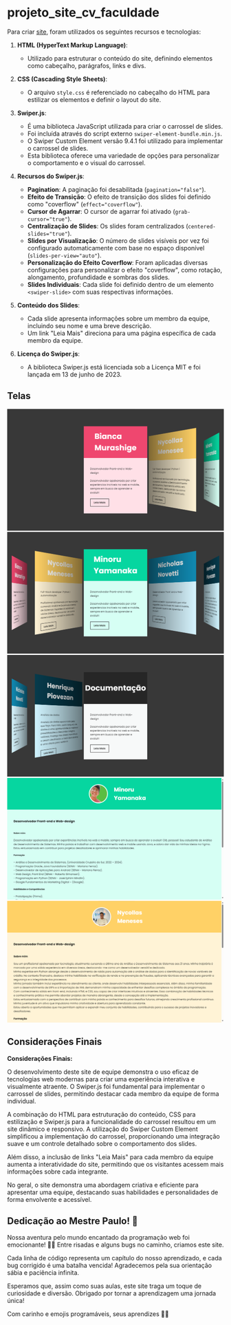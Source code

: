 # projeto_site_cv_faculdade

Para criar [site]( https://minoru-yamanaka.github.io/projeto_site_cv_faculdade.github.io/), foram utilizados os seguintes recursos e tecnologias:

1. **HTML (HyperText Markup Language)**:
   - Utilizado para estruturar o conteúdo do site, definindo elementos como cabeçalho, parágrafos, links e divs.
   
2. **CSS (Cascading Style Sheets)**:
   - O arquivo `style.css` é referenciado no cabeçalho do HTML para estilizar os elementos e definir o layout do site.

3. **Swiper.js**:
   - É uma biblioteca JavaScript utilizada para criar o carrossel de slides.
   - Foi incluída através do script externo `swiper-element-bundle.min.js`.
   - O Swiper Custom Element versão 9.4.1 foi utilizado para implementar o carrossel de slides.
   - Esta biblioteca oferece uma variedade de opções para personalizar o comportamento e o visual do carrossel.

4. **Recursos do Swiper.js**:
   - **Pagination**: A paginação foi desabilitada (`pagination="false"`).
   - **Efeito de Transição**: O efeito de transição dos slides foi definido como "coverflow" (`effect="coverflow"`).
   - **Cursor de Agarrar**: O cursor de agarrar foi ativado (`grab-cursor="true"`).
   - **Centralização de Slides**: Os slides foram centralizados (`centered-slides="true"`).
   - **Slides por Visualização**: O número de slides visíveis por vez foi configurado automaticamente com base no espaço disponível (`slides-per-view="auto"`).
   - **Personalização do Efeito Coverflow**: Foram aplicadas diversas configurações para personalizar o efeito "coverflow", como rotação, alongamento, profundidade e sombras dos slides.
   - **Slides Individuais**: Cada slide foi definido dentro de um elemento `<swiper-slide>` com suas respectivas informações.

5. **Conteúdo dos Slides**:
   - Cada slide apresenta informações sobre um membro da equipe, incluindo seu nome e uma breve descrição.
   - Um link "Leia Mais" direciona para uma página específica de cada membro da equipe.

6. **Licença do Swiper.js**:
   - A biblioteca Swiper.js está licenciada sob a Licença MIT e foi lançada em 13 de junho de 2023.

## Telas
![tela1](img/tela1.png)
![tela2](img/tela2.png)
![tela3](img/tela3.png)
![telaMinoru](img/tela_minoru.png)
![telaNycollas](img/tela_nycollas.png)

## Considerações Finais

**Considerações Finais:**

O desenvolvimento deste site de equipe demonstra o uso eficaz de tecnologias web modernas para criar uma experiência interativa e visualmente atraente. O Swiper.js foi fundamental para implementar o carrossel de slides, permitindo destacar cada membro da equipe de forma individual.

A combinação do HTML para estruturação do conteúdo, CSS para estilização e Swiper.js para a funcionalidade do carrossel resultou em um site dinâmico e responsivo. A utilização do Swiper Custom Element simplificou a implementação do carrossel, proporcionando uma integração suave e um controle detalhado sobre o comportamento dos slides.

Além disso, a inclusão de links "Leia Mais" para cada membro da equipe aumenta a interatividade do site, permitindo que os visitantes acessem mais informações sobre cada integrante.

No geral, o site demonstra uma abordagem criativa e eficiente para apresentar uma equipe, destacando suas habilidades e personalidades de forma envolvente e acessível.

## Dedicação ao Mestre Paulo! 🌟

Nossa aventura pelo mundo encantado da programação web foi emocionante! 📱✨ Entre risadas e alguns bugs no caminho, criamos este site.

Cada linha de código representa um capítulo do nosso aprendizado, e cada bug corrigido é uma batalha vencida! Agradecemos pela sua orientação sábia e paciência infinita.

Esperamos que, assim como suas aulas, este site traga um toque de curiosidade e diversão. Obrigado por tornar a aprendizagem uma jornada única!

Com carinho e emojis programáveis, seus aprendizes 🚀🔮
